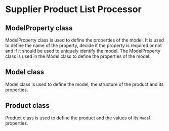 # Supplier Product List Processor
## ModelProperty class
ModelProperty class is used to define the properties of the model. 
It is used to define the name of the property,
decide if the property is required or not and if it should be used to uniquely identify the model.
The ModelProperty class is used in the Model class to define the properties of the model.

## Model class
Model class is used to define the model, the structure of the product and its properties.

## Product class
Product class is used to define the product and the values of its `Model` properties.